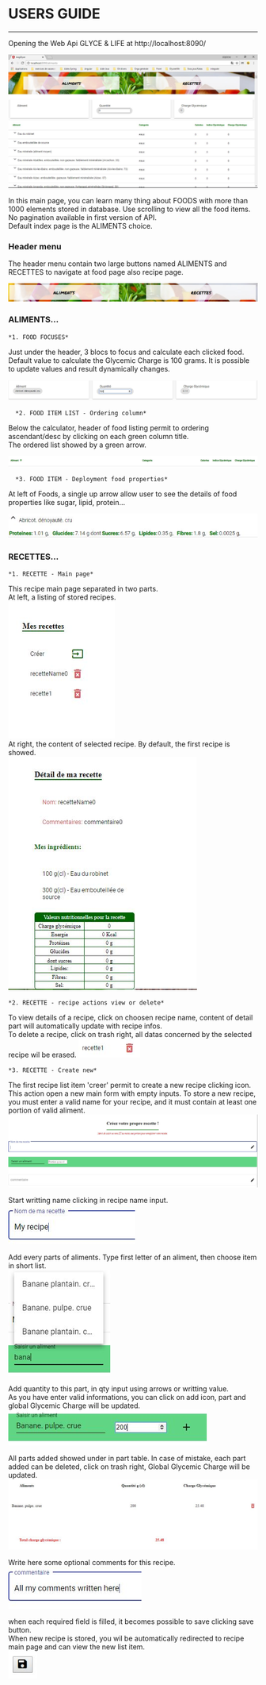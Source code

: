 # USERS GUIDE
  _________________
  
  
  Opening the Web Api GLYCE & LIFE at http://localhost:8090/ 
  
  ![Website Index](/guide_src/starting_page.JPG)
  
  In this main page, you can learn many thing about FOODS with more than 1000 elements stored in database.
  Use scrolling to view all the food items. No pagination available in first version of API.    
  Default index page is the ALIMENTS choice.

  ### Header menu
  
  The header menu contain two large buttons named ALIMENTS and RECETTES to navigate at food page also recipe page.    
  
  ![Header Menu](/guide_src/head_menu_buttons.JPG)
  
  ### ALIMENTS...
  
    *1. FOOD FOCUSES*
  
  Just under the header, 3 blocs to focus and calculate each clicked food. Default value to calculate the Glycemic Charge is 100 grams.
  It is possible to update values and result dynamically changes.
  
  ![FOOD/CALCULATING FOCUS](/guide_src/aliment_cg_calculate.JPG)
  
      *2. FOOD ITEM LIST - Ordering column*
      
  Below the calculator, header of food listing permit to ordering ascendant/desc by clicking on each green column title.    
  The ordered list showed by a green arrow.
  
  ![FOOD LIST/ORDERING](/guide_src/aliment_ordering_option.JPG)
  
      *3. FOOD ITEM - Deployment food properties*
      
  At left of Foods, a single up arrow allow user to see the details of food properties like sugar, lipid, protein...    
  
  ![FOOD ITEM/PROPERTIES](/guide_src/aliment_properties.JPG)
  
  
 ### RECETTES...
  
    *1. RECETTE - Main page*
    
  This recipe main page separated in two parts.    
  At left, a listing of stored recipes.    
  ![RECIPE LIST](/guide_src/recipe_listing.JPG)    
  At right, the content of selected recipe. By default, the first recipe is showed.    
  ![RECIPE DETAIL](/guide_src/recipe_details.JPG)    
  
    *2. RECETTE - recipe actions view or delete*
    
  To view details of a recipe, click on choosen recipe name, content of detail part will automatically update with recipe infos.    
  To delete a recipe, click on trash right, all datas concerned by the selected recipe wil be erased.
   ![RECIPE ACTIONS](/guide_src/recipe_delete_button.JPG)
   
    *3. RECETTE - Create new*
    
  The first recipe list item 'creer' permit to create a new recipe clicking icon.    
  This action open a new main form with empty inputs.
  To store a new recipe, you must enter a valid name for your recipe, and it must contain at least one portion of valid aliment.    
  ![RECIPE FORM](/guide_src/recipe_creation_page.JPG)    
  
  Start writting name clicking in recipe name input.    
  ![RECIPE NAME](/guide_src/recipe_name.JPG)
  
  Add every parts of aliments. Type first letter of an aliment, then choose item in short list.    
  ![ALIMENT NAME](/guide_src/portion_typing_zone.JPG)    
  
  Add quantity to this part, in qty input using arrows or writting value.    
  As you have enter valid informations, you can click on add icon, part and global Glycemic Charge will be updated.
  ![PART QUANTITY](/guide_src/portion_qty_value.JPG)    
  
  All parts added showed under in part table.
  In case of mistake, each part added can be deleted, click on trash right, Global Glycemic Charge will be updated.    
  ![PART ITEMS](/guide_src/portions_table.JPG)    
  
  
  Write here some optional comments for this recipe.     
  ![RECIPE COMMENT ZONE](/guide_src/recipe_comment_zone.JPG)  
    
  when each required field is filled, it becomes possible to save clicking save button.    
  When new recipe is stored, you wil be automatically redirected to recipe main page and can view the new list item.    
  ![PART ITEMS](/guide_src/recipe_save_button.JPG)  

  
